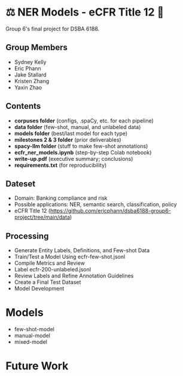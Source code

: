 # ⚖️ NER Models - eCFR Title 12 🏦

Group 6's final project for DSBA 6188.

## Group Members
- Sydney Kelly
- Eric Phann
- Jake Stallard
- Kristen Zhang
- Yaxin Zhao

## Contents
- __corpuses folder__ (configs, .spaCy, etc. for each pipeline)
- __data folder__ (few-shot, manual, and unlabeled data)
- __models folder__ (best/last model for each type)
- __milestones 2 & 3 folder__ (prior deliverables)
- __spacy-llm folder__ (stuff to make few-shot annotations)
- __ecfr_ner_models.ipynb__ (step-by-step Colab notebook)
- __write-up.pdf__ (executive summary; conclusions)
- __requirements.txt__ (for reproducibility)

## Dateset
- Domain: Banking compliance and risk
- Possible applications: NER, semantic search, classification, policy 
- eCFR Title 12 (https://github.com/ericphann/dsba6188-group6-project/tree/main/data)

## Processing
- Generate Entity Labels, Definitions, and Few-shot Data
- Train/Test a Model Using ecfr-few-shot.jsonl
- Compile Metrics and Review
- Label ecfr-200-unlabeled.jsonl
- Review Labels and Refine Annotation Guidelines
- Create a Final Test Dataset
- Model Development

# Models
- few-shot-model
- manual-model
- mixed-model

# Future Work
